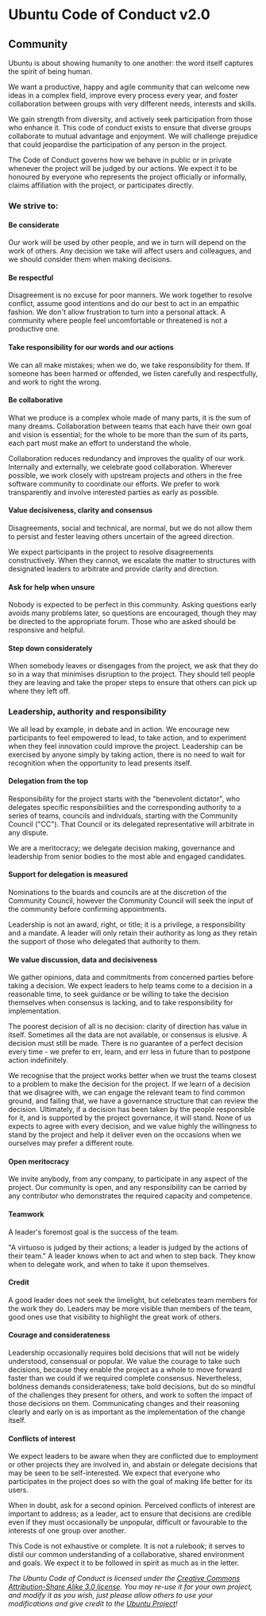 # Ubuntu Code of Conduct v2.0
## Community
Ubuntu is about showing humanity to one another: the word itself captures the spirit of being
human.

We want a productive, happy and agile community that can welcome new ideas in a complex field,
improve every process every year, and foster collaboration between groups with very different
needs, interests and skills.

We gain strength from diversity, and actively seek participation from those who enhance it. This
code of conduct exists to ensure that diverse groups collaborate to mutual advantage and enjoyment.
We will challenge prejudice that could jeopardise the participation of any person in the project.

The Code of Conduct governs how we behave in public or in private whenever the project will be
judged by our actions. We expect it to be honoured by everyone who represents the project
officially or informally, claims affiliation with the project, or participates directly.

### We strive to:

#### Be considerate

Our work will be used by other people, and we in turn will depend on the work of others. Any
decision we take will affect users and colleagues, and we should consider them when making
decisions.

#### Be respectful

Disagreement is no excuse for poor manners. We work together to resolve conflict, assume good
intentions and do our best to act in an empathic fashion. We don't allow frustration to turn into a
personal attack. A community where people feel uncomfortable or threatened is not a productive one.

#### Take responsibility for our words and our actions

We can all make mistakes; when we do, we take responsibility for them. If someone has been harmed
or offended, we listen carefully and respectfully, and work to right the wrong.

#### Be collaborative

What we produce is a complex whole made of many parts, it is the sum of many dreams. Collaboration
between teams that each have their own goal and vision is essential; for the whole to be more than
the sum of its parts, each part must make an effort to understand the whole.

Collaboration reduces redundancy and improves the quality of our work. Internally and externally,
we celebrate good collaboration. Wherever possible, we work closely with upstream projects and
others in the free software community to coordinate our efforts. We prefer to work transparently
and involve interested parties as early as possible.

#### Value decisiveness, clarity and consensus

Disagreements, social and technical, are normal, but we do not allow them to persist and fester
leaving others uncertain of the agreed direction.

We expect participants in the project to resolve disagreements constructively. When they cannot, we
escalate the matter to structures with designated leaders to arbitrate and provide clarity and
direction.

#### Ask for help when unsure

Nobody is expected to be perfect in this community. Asking questions early avoids many problems
later, so questions are encouraged, though they may be directed to the appropriate forum. Those who
are asked should be responsive and helpful.

#### Step down considerately

When somebody leaves or disengages from the project, we ask that they do so in a way that minimises
disruption to the project. They should tell people they are leaving and take the proper steps to
ensure that others can pick up where they left off.

### Leadership, authority and responsibility

We all lead by example, in debate and in action. We encourage new participants to feel empowered to
lead, to take action, and to experiment when they feel innovation could improve the project.
Leadership can be exercised by anyone simply by taking action, there is no need to wait for
recognition when the opportunity to lead presents itself.

#### Delegation from the top

Responsibility for the project starts with the "benevolent dictator", who delegates specific
responsibilities and the corresponding authority to a series of teams, councils and individuals,
starting with the Community Council ("CC"). That Council or its delegated representative will
arbitrate in any dispute.

We are a meritocracy; we delegate decision making, governance and leadership from senior bodies to
the most able and engaged candidates.

#### Support for delegation is measured

Nominations to the boards and councils are at the discretion of the Community Council, however the
Community Council will seek the input of the community before confirming appointments.

Leadership is not an award, right, or title; it is a privilege, a responsibility and a mandate. A
leader will only retain their authority as long as they retain the support of those who delegated
that authority to them.

#### We value discussion, data and decisiveness

We gather opinions, data and commitments from concerned parties before taking a decision. We expect
leaders to help teams come to a decision in a reasonable time, to seek guidance or be willing to
take the decision themselves when consensus is lacking, and to take responsibility for
implementation.

The poorest decision of all is no decision: clarity of direction has value in itself. Sometimes all
the data are not available, or consensus is elusive. A decision must still be made. There is no
guarantee of a perfect decision every time - we prefer to err, learn, and err less in future than
to postpone action indefinitely.

We recognise that the project works better when we trust the teams closest to a problem to make the
decision for the project. If we learn of a decision that we disagree with, we can engage the
relevant team to find common ground, and failing that, we have a governance structure that can
review the decision. Ultimately, if a decision has been taken by the people responsible for it, and
is supported by the project governance, it will stand. None of us expects to agree with every
decision, and we value highly the willingness to stand by the project and help it deliver even on
the occasions when we ourselves may prefer a different route.

#### Open meritocracy

We invite anybody, from any company, to participate in any aspect of the project. Our community is
open, and any responsibility can be carried by any contributor who demonstrates the required
capacity and competence.

#### Teamwork

A leader's foremost goal is the success of the team.

"A virtuoso is judged by their actions; a leader is judged by the actions of their team." A leader
knows when to act and when to step back. They know when to delegate work, and when to take it upon
themselves.

#### Credit

A good leader does not seek the limelight, but celebrates team members for the work they do.
Leaders may be more visible than members of the team, good ones use that visibility to highlight
the great work of others.

#### Courage and considerateness

Leadership occasionally requires bold decisions that will not be widely understood, consensual or
popular. We value the courage to take such decisions, because they enable the project as a whole to
move forward faster than we could if we required complete consensus. Nevertheless, boldness demands
considerateness; take bold decisions, but do so mindful of the challenges they present for others,
and work to soften the impact of those decisions on them. Communicating changes and their reasoning
clearly and early on is as important as the implementation of the change itself.

#### Conflicts of interest

We expect leaders to be aware when they are conflicted due to employment or other projects they are
involved in, and abstain or delegate decisions that may be seen to be self-interested. We expect
that everyone who participates in the project does so with the goal of making life better for its
users.

When in doubt, ask for a second opinion. Perceived conflicts of interest are important to address;
as a leader, act to ensure that decisions are credible even if they must occasionally be unpopular,
difficult or favourable to the interests of one group over another.

This Code is not exhaustive or complete. It is not a rulebook; it serves to distil our common
understanding of a collaborative, shared environment and goals. We expect it to be followed in
spirit as much as in the letter.

_The Ubuntu Code of Conduct is licensed under the [Creative Commons Attribution-Share Alike 3.0
license](http://creativecommons.org/licenses/by-sa/3.0/). You may re-use it for your own project, and modify it as you wish, just please allow
others to use your modifications and give credit to the [Ubuntu Project](https://www.ubuntu.com/about/about-ubuntu/conduct)!_
